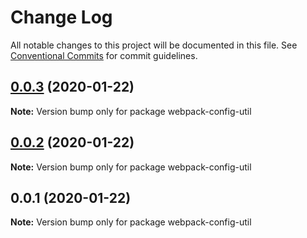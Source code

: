 # Change Log

All notable changes to this project will be documented in this file.
See [Conventional Commits](https://conventionalcommits.org) for commit guidelines.

## [0.0.3](https://github.com/elmpp/peartree/compare/webpack-config-util@0.0.2...webpack-config-util@0.0.3) (2020-01-22)

**Note:** Version bump only for package webpack-config-util





## [0.0.2](https://github.com/elmpp/peartree/compare/webpack-config-util@0.0.1...webpack-config-util@0.0.2) (2020-01-22)

**Note:** Version bump only for package webpack-config-util





## 0.0.1 (2020-01-22)

**Note:** Version bump only for package webpack-config-util
